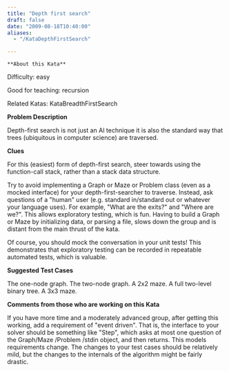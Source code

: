 ```yaml
---
title: "Depth first search"
draft: false
date: "2009-08-18T10:40:00"
aliases:
  - "/KataDepthFirstSearch"

---
```

    **About this Kata**

Difficulty: easy

Good for teaching: recursion

Related Katas: KataBreadthFirstSearch

**Problem Description**

Depth-first search is not just an AI technique it is also the standard
way that trees (ubiquitous in computer science) are traversed.

**Clues**

For this (easiest) form of depth-first search, steer towards using the
function-call stack, rather than a stack data structure.

Try to avoid implementing a Graph or Maze or Problem class (even as a
mocked interface) for your depth-first-searcher to traverse. Instead,
ask questions of a "human" user (e.g. standard in/standard out or
whatever your language uses). For example, "What are the exits?" and
"Where are we?". This allows exploratory testing, which is fun. Having
to build a Graph or Maze by initializing data, or parsing a file, slows
down the group and is distant from the main thrust of the kata.

Of course, you should mock the conversation in your unit tests! This
demonstrates that exploratory testing can be recorded in repeatable
automated tests, which is valuable.

**Suggested Test Cases**

The one-node graph. The two-node graph. A 2x2 maze. A full two-level
binary tree. A 3x3 maze.

**Comments from those who are working on this Kata**

If you have more time and a moderately advanced group, after getting
this working, add a requirement of "event driven". That is, the
interface to your solver should be something like "Step", which asks at
most one question of the Graph/Maze /Problem /stdin object, and then
returns. This models requirements change. The changes to your test cases
should be relatively mild, but the changes to the internals of the
algorithm might be fairly drastic.
